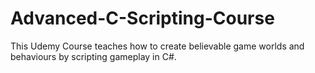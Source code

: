 # Advanced-C-Scripting-Course
This Udemy Course teaches how to create believable game worlds and behaviours by scripting gameplay in C#.
